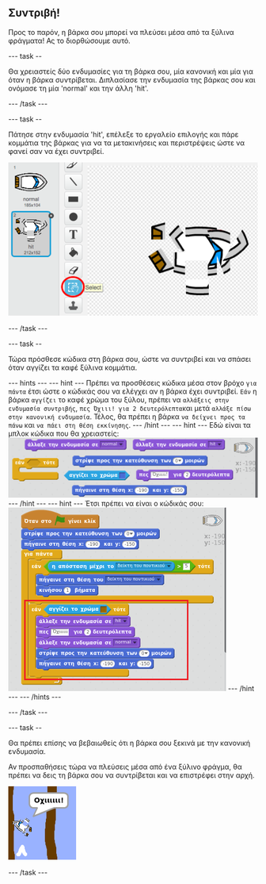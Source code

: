 ## Συντριβή!

Προς το παρόν, η βάρκα σου μπορεί να πλεύσει μέσα από τα ξύλινα φράγματα! Ας το διορθώσουμε αυτό.

--- task --

Θα χρειαστείς δύο ενδυμασίες για τη βάρκα σου, μία κανονική και μία για όταν η βάρκα συντρίβεται. Διπλασίασε την ενδυμασία της βάρκας σου και ονόμασε τη μία 'normal' και την άλλη 'hit'.

--- /task ---

--- task --

Πάτησε στην ενδυμασία 'hit', επέλεξε το εργαλείο επιλογής και πάρε κομμάτια της βάρκας για να τα μετακινήσεις και περιστρέψεις ώστε να φανεί σαν να έχει συντριβεί.

![screenshot](images/boat-hit-costume.png)

--- /task ---

--- task --

Τώρα πρόσθεσε κώδικα στη βάρκα σου, ώστε να συντριβεί και να σπάσει όταν αγγίζει τα καφέ ξύλινα κομμάτια.

--- hints --- --- hint --- Πρέπει να προσθέσεις κώδικα μέσα στον βρόχο `για πάντα` έτσι ώστε ο κώδικάς σου να ελέγχει αν η βάρκα έχει συντριβεί. `Εάν` η βάρκα `αγγίζει` το καφέ χρώμα του ξύλου, πρέπει να `αλλάξεις στην ενδυμασία συντριβής`, `πες Όχιιι! για 2 δευτερόλεπτα`και μετά `αλλάξε πίσω στην κανονική ενδυμασία`. Τέλος, θα πρέπει η βάρκα `να δείχνει προς τα πάνω` και `να πάει στη θέση εκκίνησης`. --- /hint --- --- hint --- Εδώ είναι τα μπλοκ κώδικα που θα χρειαστείς: ![screenshot](images/boat-hit-blocks.png) --- /hint --- --- hint --- Έτσι πρέπει να είναι ο κώδικάς σου: ![screenshot](images/boat-hit-code.png) --- /hint --- --- /hints ---

--- /task ---

--- task --

Θα πρέπει επίσης να βεβαιωθείς ότι η βάρκα σου ξεκινά με την κανονική ενδυμασία.

Αν προσπαθήσεις τώρα να πλεύσεις μέσα από ένα ξύλινο φράγμα, θα πρέπει να δεις τη βάρκα σου να συντρίβεται και να επιστρέφει στην αρχή.

![screenshot](images/boat-crash.png)

--- /task ---